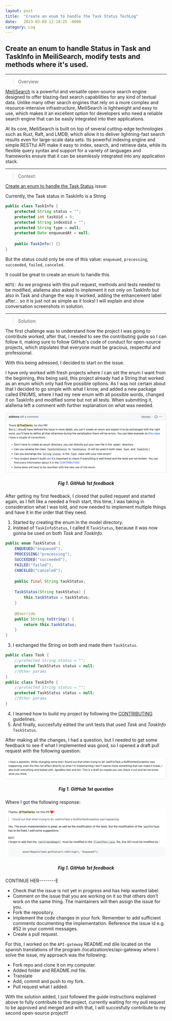 ```yaml
---
layout: post
title:  "Create an enum to handle the Task Status TechLog"
date:   2023-03-09 12:18:25 -0000
category: Log
---
```

## Create an enum to handle Status in Task and TaskInfo in MeiliSearch, modify tests and methods where it's used.

------------------------------------------------------------------------------------------
<blockquote> <p> Overview: </p> </blockquote> 

[MeiliSearch][meili] is a powerful and versatile open-source search engine designed to offer blazing-fast search capabilities for any kind of textual data. Unlike many other search engines that rely on a more complex and resource-intensive infrastructure, MeiliSearch is lightweight and easy to use, which makes it an excellent option for developers who need a reliable search engine that can be easily integrated into their applications.

At its core, MeiliSearch is built on top of several cutting-edge technologies such as Rust, Raft, and LMDB, which allow it to deliver lightning-fast search results even for large-scale data sets. Its powerful indexing engine and simple RESTful API make it easy to index, search, and retrieve data, while its flexible query syntax and support for a variety of languages and frameworks ensure that it can be seamlessly integrated into any application stack.

------------------------------------------------------------------------------------------
<blockquote> <p> Context: </p> </blockquote> 

[Create an enum to handle the Task Status][cj-dor] issue:

Currently, the Task status in TaskInfo is a String

```java
public class TaskInfo {
    protected String status = "";
    protected int taskUid = 0;
    protected String indexUid = "";
    protected String type = null;
    protected Date enqueuedAt = null;

    public TaskInfo() {}
}
```

But the status could only be one of this value: `enqueued`, `processing`, `succeeded`, `failed`, `canceled`.

It could be great to create an enum to handle this.

`NOTE:` As we progress with this pull request, methods and tests needed to be modified, alallema also asked to implement it not only on TaskInfo but also in Task and change the way it worked, adding the enhancement label after... so it is just not as simple as it looks! I will explain and show conversation screenshots in solution.

------------------------------------------------------------------------------------------
<blockquote> <p> Solution: </p> </blockquote> 

The first challenge was to understand how the project I was going to contribute worked, after that, I needed to see the contributing guide so I can follow it, making sure to follow
GitHub's code of conduct for open-source projects, which stipulates that everyone must be gracious, respectful and professional.

With this being adressed, I decided to start on the issue. 

I have only worked with fresh projects where I can set the enum I want from the beginning, this being said, this project already had a String that worked as an enum which only had five possible options. As I was not certain about that I decided to go simple with what I know, and added a new package called ENUMS, where I had my new enum with all possible words, changed it on TaskInfo and modified some but not all tests. When submitting it, alallema left a comment with further explanation on what was needed. 

<p align="center">
    <img src="https://github.com/TheClerici/my-blog/blob/main/images/alallemaone.png?raw=true">
</p>
<div align="center">
    <h5><strong>Fig 1. GitHub 1st feedback</strong></h5>
</div>

After getting my first feedback, I closed that pulled request and started again, as I felt like a needed a fresh start, this time, I was taking in consideration what I was told, and now needed to implement multiple things and have it in the order that they need.

1. Started by creating the enum in the model directory.
2. Instead of `TaskInfoStatus`, I called it `TaskStatus`, because it was now gonna be used on both _Task_ and _TaskInfo_.

```java
public enum TaskStatus {
    ENQUEUED("enqueued"),
    PROCESSING("processing"),
    SUCCEEDED("succeeded"),
    FAILED("failed"),
    CANCELED("canceled");

    public final String taskStatus;

    TaskStatus(String taskStatus) {
        this.taskStatus = taskStatus;
    }

    @Override
    public String toString() {
        return this.taskStatus;
    }
}
```

3. I exchanged the String on both and made them `TaskStatus`.

```java
public class Task {
    //protected String status = "";
    protected TaskStatus status = null;
    //Other params
}
public class TaskInfo {
    //protected String status = "";
    protected TaskStatus status = null;
    //Other params
}
```

4. I learned how to build my project by following the [CONTRIBUTING][contributing] guidelines. 
5. And finally, succesfully edited the unit tests that used _Task_ and _TaskInfo_ `TaskStatus`.

After making all the changes, I had a question, but I needed to get some feedback to see if what I implemented was good, so I opened a draft pull request with the following question:

<p align="center">
    <img src="https://github.com/TheClerici/my-blog/blob/main/images/cleriq1.png?raw=true">
</p>
<div align="center">
    <h5><strong>Fig 1. GitHub 1st question</strong></h5>
</div>

Where I got the following response:

<p align="center">
    <img src="https://github.com/TheClerici/my-blog/blob/main/images/alallematwo.png?raw=true">
</p>
<div align="center">
    <h5><strong>Fig 1. GitHub 1st feedback</strong></h5>
</div>

CONTINUE HER--------E

* Check that the issue is not yet in progress and has help wanted label
* Comment on the issue that you are working on it so that others don't work on the same thing. The maintainers will then assign the issue for you.
* Fork the repository.
* Implement the code changes in your fork. Remember to add sufficient comments documenting the implementation. Reference the issue id e.g. #52 in your commit messages.
* Create a pull request.

For this, I worked on the `API-gateway` README.md dile located on the spanish translations of the program /localization/es/api-gateway where I solve the issue, my approach was the following:

* Fork repo and clone it on my computer.
* Added folder and README.md file.
* Translate
* Add, commit and push to my fork.
* Pull request what I added.

With the solution added, I just followed the guide instructions explained above to fully contribute to the project, currently waiting for my pull request to be approved and merged and with that, I will succesfully contribute to my second open-source project!!

[meili]: https://github.com/meilisearch
[cj-dor]: https://github.com/meilisearch/meilisearch-java/issues/556
[contributing]: https://github.com/meilisearch/meilisearch-java/blob/main/CONTRIBUTING.md